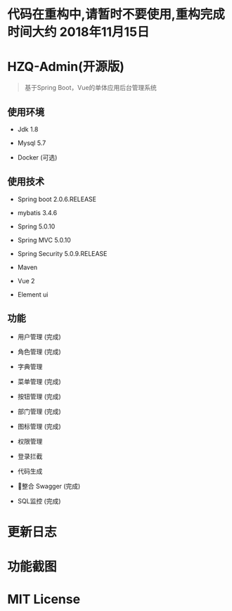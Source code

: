 # 代码在重构中,请暂时不要使用,重构完成时间大约 2018年11月15日


# HZQ-Admin(开源版)

> 基于Spring Boot，Vue的单体应用后台管理系统
## 使用环境
- Jdk 1.8

- Mysql 5.7

- Docker (可选)

## 使用技术
- Spring boot 2.0.6.RELEASE

- mybatis 3.4.6

- Spring 5.0.10

- Spring MVC 5.0.10

- Spring Security 5.0.9.RELEASE

- Maven

- Vue 2

- Element ui

## 功能

- 用户管理  (完成)

- 角色管理  (完成)

- 字典管理 

- 菜单管理  (完成)

- 按钮管理  (完成)

- 部门管理  (完成)

- 图标管理  (完成)

- 权限管理  

- 登录拦截 

- 代码生成

- 整合 Swagger  (完成)

- SQL监控 (完成)


# 更新日志


# 功能截图


# MIT License


